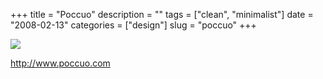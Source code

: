 +++
title = "Poccuo"
description = ""
tags = ["clean", "minimalist"]
date = "2008-02-13"
categories = ["design"]
slug = "poccuo"
+++


 

  <div id="screens-thumbs" class="clearfix">
    <div class="txt-center" id="design-submission"><a href="http://www.poccuo.com/"><img id='bluga-thumbnail-937' class='bluga-thumbnail large' src='/media/bluga/
wt47f279e276b36_0.jpg'/></a></div>  
  </div>   
<p><a href="http://www.poccuo.com/">http://www.poccuo.com</a></p>




